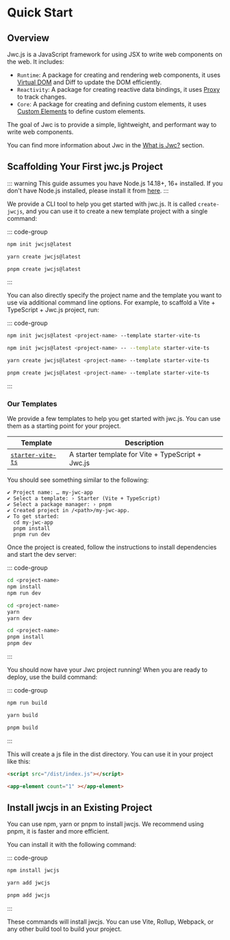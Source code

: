 # Quick Start

## Overview

Jwc.js is a JavaScript framework for using JSX to write web components on the web. It includes:

- `Runtime`: A package for creating and rendering web components, it uses [Virtual DOM](https://en.wikipedia.org/wiki/Virtual_DOM) and Diff to update the DOM efficiently.
- `Reactivity`: A package for creating reactive data bindings, it uses [Proxy](https://developer.mozilla.org/en-US/docs/Web/JavaScript/Reference/Global_Objects/Proxy) to track changes.
- `Core`: A package for creating and defining custom elements, it uses [Custom Elements](https://developer.mozilla.org/en-US/docs/Web/Web_Components/Using_custom_elements) to define custom elements.

The goal of Jwc is to provide a simple, lightweight, and performant way to write web components.

You can find more information about Jwc in the [What is Jwc?](/guide/what-is-jwc) section.
## Scaffolding Your First jwc.js Project

::: warning
This guide assumes you have Node.js 14.18+, 16+ installed. If you don't have Node.js installed, please install it from [here](https://nodejs.org/en/download/).
:::

We provide a CLI tool to help you get started with jwc.js. It is called `create-jwcjs`, and you can use it to create a new template project with a single command:

::: code-group
```bash [npm]
npm init jwcjs@latest
```

```bash [yarn]
yarn create jwcjs@latest
```

```bash [pnpm]
pnpm create jwcjs@latest
```
:::

You can also directly specify the project name and the template you want to use via additional command line options. For example, to scaffold a Vite + TypeScript + Jwc.js project, run:

::: code-group
```bash [npm 6.x]
npm init jwcjs@latest <project-name> --template starter-vite-ts
```

```bash [npm 7.x+]
npm init jwcjs@latest <project-name> -- --template starter-vite-ts
```

```bash [yarn]
yarn create jwcjs@latest <project-name> --template starter-vite-ts
```

```bash [pnpm]
pnpm create jwcjs@latest <project-name> --template starter-vite-ts
```
:::


### Our Templates

We provide a few templates to help you get started with jwc.js. You can use them as a starting point for your project.

| Template | Description |
| --- | --- |
| [`starter-vite-ts`](https://github.com/jwcjs/core/tree/main/packages/create-jwc/starter-vite-ts) | A starter template for Vite + TypeScript + Jwc.js |

You should see something similar to the following:

```
✔ Project name: … my-jwc-app
✔ Select a template: › Starter (Vite + TypeScript)
✔ Select a package manager: › pnpm
✔ Created project in /<path>/my-jwc-app.
✔ To get started:
  cd my-jwc-app
  pnpm install
  pnpm run dev
```

Once the project is created, follow the instructions to install dependencies and start the dev server:

::: code-group

```bash [npm]
cd <project-name>
npm install
npm run dev
```

```bash [yarn]
cd <project-name>
yarn
yarn dev
```

```bash [pnpm]
cd <project-name>
pnpm install
pnpm dev
```
:::

You should now have your Jwc project running! When you are ready to deploy, use the build command:

::: code-group

```bash [npm]
npm run build
```

```bash [yarn]
yarn build
```

```bash [pnpm]
pnpm build
```
:::

This will create a js file in the dist directory. You can use it in your project like this:

```html
<script src="/dist/index.js"></script>

<app-element count="1" ></app-element>
```


## Install jwcjs in an Existing Project

You can use npm, yarn or pnpm to install jwcjs. We recommend using pnpm, it is faster and more efficient. 

You can install it with the following command:

::: code-group

```bash [npm]
npm install jwcjs
```

```bash [yarn]
yarn add jwcjs
```

```bash [pnpm]
pnpm add jwcjs
```
:::

These commands will install jwcjs. You can use Vite, Rollup, Webpack, or any other build tool to build your project.